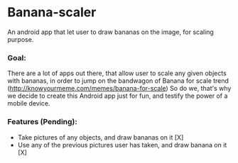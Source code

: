 # Banana-scaler
An android app that let user to draw bananas on the image, for scaling purpose. 

### Goal:
There are a lot of apps out there, that allow user to scale any given objects with bananas, in order to jump on the bandwagon of Banana for scale trend (http://knowyourmeme.com/memes/banana-for-scale)
So do we, that's why we decide to create this Android app just for fun, and testify the power of a mobile device.

### Features (Pending):
- Take pictures of any objects, and draw bananas on it [X]
- Use any of the previous pictures user has taken, and draw banana on it [X]

